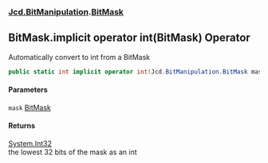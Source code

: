 ### [Jcd.BitManipulation](Jcd_BitManipulation.md 'Jcd.BitManipulation').[BitMask](Jcd_BitManipulation_BitMask.md 'Jcd.BitManipulation.BitMask')
## BitMask.implicit operator int(BitMask) Operator
Automatically convert to int from a BitMask  
```csharp
public static int implicit operator int(Jcd.BitManipulation.BitMask mask);
```
#### Parameters
<a name='Jcd_BitManipulation_BitMask_op_Implicitint(Jcd_BitManipulation_BitMask)_mask'></a>
`mask` [BitMask](Jcd_BitManipulation_BitMask.md 'Jcd.BitManipulation.BitMask')  
  
#### Returns
[System.Int32](https://docs.microsoft.com/en-us/dotnet/api/System.Int32 'System.Int32')  
the lowest 32 bits of the mask as an int
